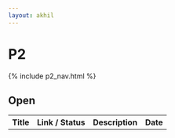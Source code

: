 ```yaml
---
layout: akhil
---
```


# P2

{% include p2_nav.html %}

## Open

<table>
    <tr>
        <th>Title</th>
        <th>Link / Status</th>
        <th>Description</th>
        <th>Date</th>
    </tr>
</table>
